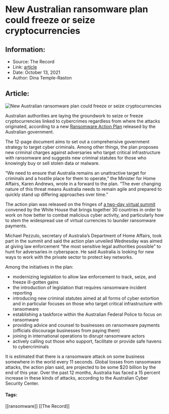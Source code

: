 # New Australian ransomware plan could freeze or seize cryptocurrencies
### 

## Information:
+ Source: The Record
+ Link: [article](https://therecord.media/new-australian-ransomware-plan-could-freeze-or-seize-cryptocurrencies/)
+ Date: October 13, 2021
+ Author: Dina Temple-Raston


## Article:
![New Australian ransomware plan could freeze or seize cryptocurrencies](https://therecord.media/wp-content/uploads/2021/04/phone-banking-trojan-malware.png)

Australian authorities are laying the groundwork to seize or freeze cryptocurrencies linked to cybercrimes regardless from where the attacks originated, according to a new [Ransomware Action Plan](https://www.homeaffairs.gov.au/cyber-security-subsite/files/ransomware-action-plan.pdf) released by the Australian government.


The 12-page document aims to set out a comprehensive government strategy to target cyber criminals. Among other things, the plan proposes new criminal charges against adversaries who target critical infrastructure with ransomware and suggests new criminal statutes for those who knowingly buy or sell stolen data or malware. 


“We need to ensure that Australia remains an unattractive target for criminals and a hostile place for them to operate,” the Minister for Home Affairs, Karen Andrews, wrote in a forward to the plan. “The ever changing nature of this threat means Australia needs to remain agile and prepared to quickly stand up differing approaches over time.”


The action plan was released on the fringes of [a two-day virtual summit](https://therecord.media/u-s-convenes-30-countries-on-ransomware-threat-without-russia-or-china/) convened by the White House that brings together 30 countries in order to work on how better to combat malicious cyber activity, and particularly how to stem the widespread use of virtual currencies to launder ransomware payments.


Michael Pezzulo, secretary of Australia’s Department of Home Affairs, took part in the summit and said the action plan unveiled Wednesday was aimed at giving law enforcement “the most sensitive legal authorities possible” to hunt for adversaries in cyberspace. He said Australia is looking for new ways to work with the private sector to protect key networks. 


Among the initiatives in the plan:


* modernizing legislation to allow law enforcement to track, seize, and freeze ill-gotten gains
* the introduction of legislation that requires ransomware incident reporting
* introducing new criminal statutes aimed at all forms of cyber extortion and in particular focuses on those who target critical infrastructure with ransomware
* establishing a taskforce within the Australian Federal Police to focus on ransomware
* providing advice and counsel to businesses on ransomware payments (officials discourage businesses from paying them)
* joining in international operations to disrupt ransomware actors
* actively calling out those who support, facilitate or provide safe havens to cybercriminals


It is estimated that there is a ransomware attack on some business somewhere in the world every 11 seconds. Global losses from ransomware attacks, the action plan said, are projected to be some $20 billion by the end of this year. Over the past 12 months, Australia has faced a 15 percent increase in these kinds of attacks, according to the Australian Cyber Security Center. 





#### Tags:
[[ransomware]] [[The Record]]
